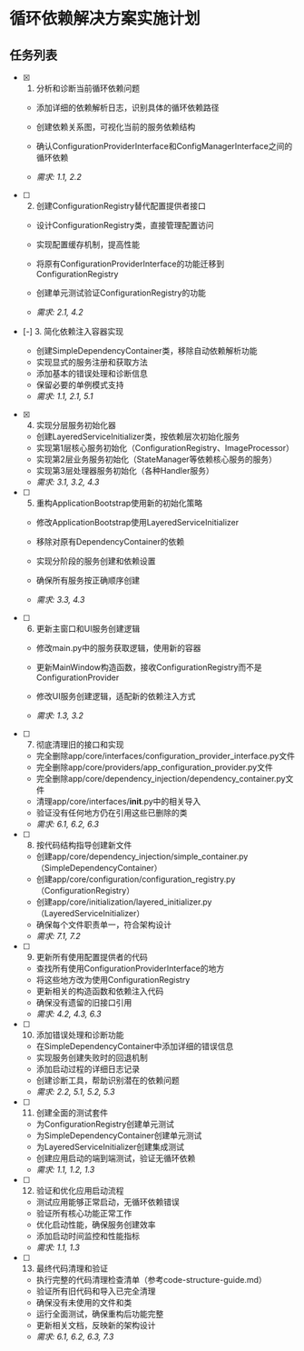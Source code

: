 # 循环依赖解决方案实施计划

## 任务列表

- [x] 1. 分析和诊断当前循环依赖问题



  - 添加详细的依赖解析日志，识别具体的循环依赖路径
  - 创建依赖关系图，可视化当前的服务依赖结构
  - 确认ConfigurationProviderInterface和ConfigManagerInterface之间的循环依赖


  - _需求: 1.1, 2.2_

- [ ] 2. 创建ConfigurationRegistry替代配置提供者接口
  - 设计ConfigurationRegistry类，直接管理配置访问
  - 实现配置缓存机制，提高性能


  - 将原有ConfigurationProviderInterface的功能迁移到ConfigurationRegistry
  - 创建单元测试验证ConfigurationRegistry的功能
  - _需求: 2.1, 4.2_

- [-] 3. 简化依赖注入容器实现

  - 创建SimpleDependencyContainer类，移除自动依赖解析功能
  - 实现显式的服务注册和获取方法
  - 添加基本的错误处理和诊断信息
  - 保留必要的单例模式支持
  - _需求: 1.1, 2.1, 5.1_

- [x] 4. 实现分层服务初始化器

  - 创建LayeredServiceInitializer类，按依赖层次初始化服务
  - 实现第1层核心服务初始化（ConfigurationRegistry、ImageProcessor）
  - 实现第2层业务服务初始化（StateManager等依赖核心服务的服务）
  - 实现第3层处理器服务初始化（各种Handler服务）
  - _需求: 3.1, 3.2, 4.3_



- [ ] 5. 重构ApplicationBootstrap使用新的初始化策略
  - 修改ApplicationBootstrap使用LayeredServiceInitializer
  - 移除对原有DependencyContainer的依赖
  - 实现分阶段的服务创建和依赖设置
  - 确保所有服务按正确顺序创建


  - _需求: 3.3, 4.3_

- [ ] 6. 更新主窗口和UI服务创建逻辑
  - 修改main.py中的服务获取逻辑，使用新的容器

  - 更新MainWindow构造函数，接收ConfigurationRegistry而不是ConfigurationProvider
  - 修改UI服务创建逻辑，适配新的依赖注入方式
  - _需求: 1.3, 3.2_

- [ ] 7. 彻底清理旧的接口和实现

  - 完全删除app/core/interfaces/configuration_provider_interface.py文件
  - 完全删除app/core/providers/app_configuration_provider.py文件
  - 完全删除app/core/dependency_injection/dependency_container.py文件
  - 清理app/core/interfaces/__init__.py中的相关导入
  - 验证没有任何地方仍在引用这些已删除的类
  - _需求: 6.1, 6.2, 6.3_

- [ ] 8. 按代码结构指导创建新文件
  - 创建app/core/dependency_injection/simple_container.py（SimpleDependencyContainer）
  - 创建app/core/configuration/configuration_registry.py（ConfigurationRegistry）
  - 创建app/core/initialization/layered_initializer.py（LayeredServiceInitializer）
  - 确保每个文件职责单一，符合架构设计
  - _需求: 7.1, 7.2_

- [ ] 9. 更新所有使用配置提供者的代码
  - 查找所有使用ConfigurationProviderInterface的地方
  - 将这些地方改为使用ConfigurationRegistry
  - 更新相关的构造函数和依赖注入代码
  - 确保没有遗留的旧接口引用
  - _需求: 4.2, 4.3, 6.3_

- [ ] 10. 添加错误处理和诊断功能
  - 在SimpleDependencyContainer中添加详细的错误信息
  - 实现服务创建失败时的回退机制
  - 添加启动过程的详细日志记录
  - 创建诊断工具，帮助识别潜在的依赖问题
  - _需求: 2.2, 5.1, 5.2, 5.3_

- [ ] 11. 创建全面的测试套件
  - 为ConfigurationRegistry创建单元测试
  - 为SimpleDependencyContainer创建单元测试
  - 为LayeredServiceInitializer创建集成测试
  - 创建应用启动的端到端测试，验证无循环依赖
  - _需求: 1.1, 1.2, 1.3_

- [ ] 12. 验证和优化应用启动流程
  - 测试应用能够正常启动，无循环依赖错误
  - 验证所有核心功能正常工作
  - 优化启动性能，确保服务创建效率
  - 添加启动时间监控和性能指标
  - _需求: 1.1, 1.3_

- [ ] 13. 最终代码清理和验证
  - 执行完整的代码清理检查清单（参考code-structure-guide.md）
  - 验证所有旧代码和导入已完全清理
  - 确保没有未使用的文件和类
  - 运行全面测试，确保重构后功能完整
  - 更新相关文档，反映新的架构设计
  - _需求: 6.1, 6.2, 6.3, 7.3_